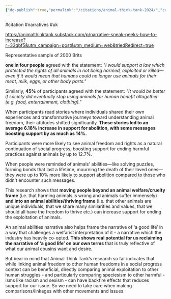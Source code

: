 ```yaml
---
{"dg-publish":true,"permalink":"/citations/animal-think-tank-2024/","created":"2024-09-18T13:13:26.667+01:00","updated":"2025-09-28T23:40:54.226+01:00"}
---
```


#citation #narratives #uk 

https://animalthinktank.substack.com/p/narrative-sneak-peeks-how-to-increase?r=33qbf5&utm_campaign=post&utm_medium=web&triedRedirect=true

Representative sample of 2000 Brits

**one in four people** agreed with the statement: _"I would support a law which protected the rights of all animals in not being harmed, exploited or killed—even if it would mean that humans could no longer use animals for their meat, milk, eggs, or other body parts."_

Similarly, **45%** of participants agreed with the statement: _"It would be better if society did eventually stop using animals for human benefit altogether (e.g. food, entertainment, clothing)."_

When participants read stories where individuals shared their own experiences and transformative journeys toward understanding animal freedom, their attitudes shifted significantly. **These stories led to an average 6.18% increase in support for abolition, with some messages boosting support by as much as 14%.**

Participants were more likely to see animal freedom and rights as a natural continuation of social progress, boosting support for ending harmful practices against animals by up to 12.7%.

When people were reminded of animals' abilities—like solving puzzles, forming bonds that last a lifetime, mourning the death of their loved ones—they were up to 10% more likely to support abolition compared to those who didn't encounter such messages.

This research shows that **moving people beyond an animal welfare/cruelty frame** (i.e. that harming animals is wrong and animals suffer immensely) **and into an animal abilities/thriving frame** (i.e. that other animals are unique individuals, that we share many similarities and values, that we should all have the freedom to thrive etc.) can increase support for ending the exploitation of animals.

An animal abilities narrative also helps frame the narrative of ‘a good life’ in a way that challenges a welfarist interpretation of it - a narrative which the industry has heavily co-opted. **This shows real potential for us reclaiming the narrative of ‘a good life’ on our own terms** that is truly reflective of what our animal cousins want and desire.

But bear in mind that Animal Think Tank’s research so far indicates that while linking animal freedom to other human freedoms in a social progress context can be beneficial, directly comparing animal exploitation to other human struggles - and particularly comparing speciesism to other harmful -isms like racism and sexism - can have backfire effects that reduces support for our issue. So we need to take care when making comparisons/linkages with other movements and issues.